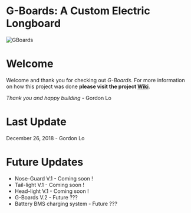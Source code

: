 # G-Boards: A Custom Electric Longboard
![GBoards](https://github.com/logordon/G-Boards/blob/master/Project%20Images/DSC06630.JPG)

# Welcome
Welcome and thank you for checking out _G-Boards_. For more information on how this project was done **please visit the project [Wiki](https://github.com/logordon/G-Boards/wiki)**.

_Thank you and happy building_ - Gordon Lo

# Last Update
December 26, 2018 - Gordon Lo

# Future Updates
* Nose-Guard V.1 - Coming soon !
* Tail-light V.1 - Coming soon !
* Head-light V.1 - Coming soon !
* G-Boards V.2 - Future ???
* Battery BMS charging system - Future ???

